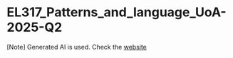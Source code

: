 # EL317_Patterns_and_language_UoA-2025-Q2

[Note] Generated AI is used.
Check the [website](https://aizawa2004.github.io/EL317_Patterns_and_language_UoA-2025-Q2/)
